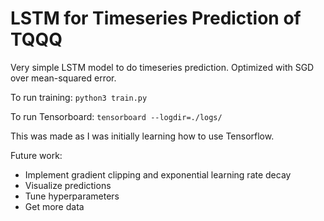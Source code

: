 # LSTM for Timeseries Prediction of TQQQ

Very simple LSTM model to do timeseries prediction. Optimized with SGD over mean-squared error. 

To run training: ``` python3 train.py ```

To run Tensorboard: ``` tensorboard --logdir=./logs/ ``` 

This was made as I was initially learning how to use Tensorflow. 

Future work:
  * Implement gradient clipping and exponential learning rate decay
  * Visualize predictions
  * Tune hyperparameters
  * Get more data
